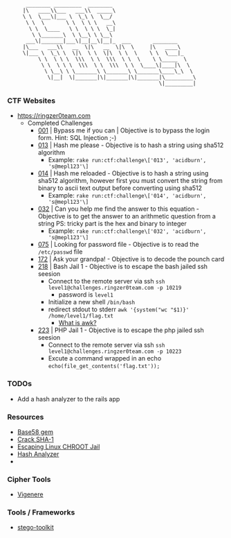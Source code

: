           ________ _________  ________
         |\   ____\\___   ___\\  _____\
         \ \  \___\|___ \  \_\ \  \__/
          \ \  \       \ \  \ \ \   __\
           \ \  \____   \ \  \ \ \  \_|
            \ \_______\  \ \__\ \ \__\
          ___\|_______|___\|__|__\|__|_  ___       ________
         |\___   ___\\   __  \|\   __  \|\  \     |\   ____\
         \|___ \  \_\ \  \|\  \ \  \|\  \ \  \    \ \  \___|_
              \ \  \ \ \  \\\  \ \  \\\  \ \  \    \ \_____  \
               \ \  \ \ \  \\\  \ \  \\\  \ \  \____\|____|\  \
                \ \__\ \ \_______\ \_______\ \_______\____\_\  \
                 \|__|  \|_______|\|_______|\|_______|\_________\
                                                     \|_________|


### CTF Websites
* https://ringzer0team.com
  * Completed Challenges
    * [001](https://ringzer0team.com/challenges/1) | Bypass me if you can | Objective is to bypass the login form. Hint: SQL Injection ;-)
    * [013](https://ringzer0team.com/challenges/13) | Hash me please - Objective is to hash a string using sha512 algorithm
      * Example: ```rake run:ctf:challenge\['013', 'acidburn', 's@mepl123'\]```
    * [014](https://ringzer0team.com/challenges/14) | Hash me reloaded - Objective is to hash a string using sha512 algorithm, however first you must convert the string from binary to ascii text output before converting using sha512
      * Example: ```rake run:ctf:challenge\['014', 'acidburn', 's@mepl123'\]```
    * [032](https://ringzer0team.com/challenges/32) | Can you help me find the answer to this equation - Objective is to get the answer to an arithmetic question from a string PS: tricky part is the hex and binary to integer
      * Example: ```rake run:ctf:challenge\['032', 'acidburn', 's@mepl123'\]```
    * [075](https://ringzer0team.com/challenges/75) | Looking for password file - Objective is to read the ```/etc/passwd``` file
    * [172](https://ringzer0team.com/challenges/172) | Ask your grandpa! - Objective is to decode the pounch card
    * [218](https://ringzer0team.com/challenges/218) | Bash Jail 1 - Objective is to escape the bash jailed ssh seesion
      * Connect to the remote server via ssh ```ssh level1@challenges.ringzer0team.com -p 10219```
        * password is ```level1```
      * Initialize a new shell ```/bin/bash```
      * redirect stdout to stderr ```awk '{system("wc "$1)}' /home/level1/flag.txt```
        * [What is awk?](https://linuxconfig.org/learning-linux-commands-awk)
    * [223](https://ringzer0team.com/challenges/223) | PHP Jail 1 - Objective is to escape the php jailed ssh seesion
      * Connect to the remote server via ssh ```ssh level1@challenges.ringzer0team.com -p 10223```
      * Excute a command wrapped in an echo ```echo(file_get_contents('flag.txt'));```

### TODOs
* Add a hash analyzer to the rails app

### Resources
* [Base58 gem](https://github.com/dougal/base58)
* [Crack SHA-1](https://www.theverge.com/2017/2/23/14712118/google-sha1-collision-broken-web-encryption-shattered)
* [Escaping Linux CHROOT Jail](https://www.cybrary.it/0p3n/escaping-linux-chroot-jail)
* [Hash Analyzer](https://www.tunnelsup.com/hash-analyzer)
*

### Cipher Tools
* [Vigenere](https://cryptii.com/vigenere-cipher)

### Tools / Frameworks
* [stego-toolkit](https://github.com/DominicBreuker/stego-toolkit.git)

